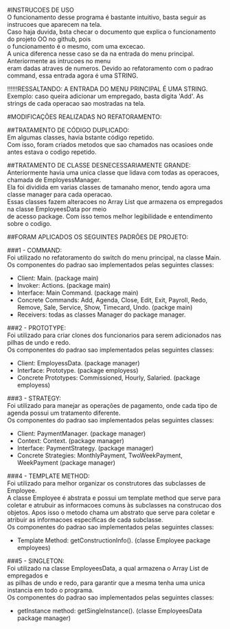 #INSTRUCOES DE USO  
O funcionamento desse programa é bastante intuitivo, basta seguir as instrucoes que aparecem na tela.  
Caso haja duvida, bsta checar o documento que explica o funcionamento do projeto OO no github, pois  
o funcionamento é o mesmo, com uma excecao.  
A unica diferenca nesse caso se da na entrada do menu principal. Anteriormente as intrucoes no menu  
eram dadas atraves de numeros. Devido ao refatoramento com o padrao command, essa entrada agora é uma STRING.  
  
!!!!!!RESSALTANDO: A ENTRADA DO MENU PRINCIPAL É UMA STRING.  
Exemplo: caso queira adicionar um empregado, basta digita 'Add'. As strings de cada operacao sao mostradas na tela.  
                    
                      
#MODIFICAÇÕES REALIZADAS NO REFATORAMENTO:  

##TRATAMENTO DE CÓDIGO DUPLICADO:     
Em algumas classes, havia bstante código repetido.  
Com isso, foram criados metodos que sao chamados nas ocasioes onde antes estava o codigo repetido.  

##TRATAMENTO DE CLASSE DESNECESSARIAMENTE GRANDE:  
Anteriormente havia uma unica classe que lidava com todas as operacoes, chamada de EmployessManager.  
Ela foi dividida em varias classes de tamanaho menor, tendo agora uma classe manager para cada operacao.  
Essas classes fazem alteracoes no Array List que armazena os empregados na classe EmployeesData por meio  
de acesso package. Com isso temos melhor legibilidade e entendimento sobre o codigo.  

##FORAM APLICADOS OS SEGUINTES PADRÕES DE PROJETO:  
  
###1 - COMMAND:  
Foi utilizado no refatoramento do switch do menu principal, na classe Main.  
Os componentes do padrao sao implementados pelas seguintes classes:
- Client: Main. (package main)  
- Invoker: Actions. (package main)  
- Interface: Main Command. (package main)  
- Concrete Commands: Add, Agenda, Close, Edit, Exit, Payroll, Redo,   
Remove, Sale, Service, Show, Timecard, Undo. (packge main)  
- Receivers: todas as classes Manager do package manager.  

###2 - PROTOTYPE:  
Foi utilizado para criar clones dos funcionarios para serem adicionados nas
pilhas de undo e redo.  
Os componentes do padrao sao implementados pelas seguintes classes:  
- Client: EmployessData. (package manager)
- Interface: Prototype. (package employess)
- Concrete Prototypes: Commissioned, Hourly, Salaried. (package employess)

###3 - STRATEGY:  
Foi utilizado para manejar as operações de pagamento, onde cada tipo de
agenda possui um tratamento diferente.  
Os componentes do padrao sao implementados pelas seguintes classes:  
- Client: PaymentManager. (package manager)
- Context: Context. (package manager)
- Interface: PaymentStrategy. (package manager)
- Concrete Strategies: MonthlyPayment, TwoWeekPayment, WeekPayment (package manager)

###4 - TEMPLATE METHOD:  
Foi utilizado para melhor organizar os construtores das subclasses de Employee.  
A classe Employee é abstrata e possui um template method que serve para coletar
e atrubuir as informacoes comuns às subclasses na construcao dos objetos.  Apos isso
o metodo chama um abstrato que serve para coletar e atribuir as informacoes especificas
de cada subclasse.  
Os componentes do padrao sao implementados pelas seguintes classes:  
- Template Method: getConstructionInfo(). (classe Employee package employees)

###5 - SINGLETON:  
Foi utilizado na classe EmployeesData, a qual armazena o Array List de empregados e  
as pilhas de undo e redo, para garantir que a mesma tenha uma unica instancia em todo o programa.  
Os componentes do padrao sao implementados pelas seguintes classes:  
- getInstance method: getSingleInstance(). (classe EmployeesData package manager)
